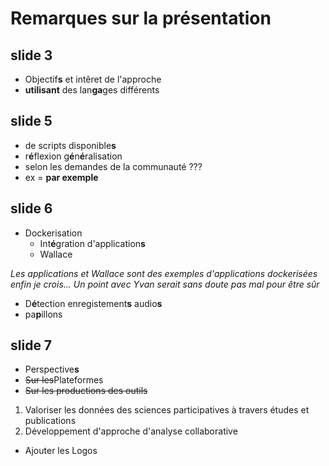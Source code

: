 # Remarques sur la présentation

## slide 3
- Objectif**s** et intêret de l'approche
- **utilisant** des lan**ga**ges différents  

## slide 5
- de scripts disponible**s** 
- r**é**flexion g**é**n**é**ralisation
- selon les demandes de la communauté ???
- ex = **par exemple**  

## slide 6
- Dockerisation
    - Int**é**gration d'application**s**
    - Wallace  

*Les applications et Wallace sont des exemples d'applications dockerisées enfin je crois... Un point avec Yvan serait sans doute pas mal pour être sûr*

- D**é**tection enregistement**s** audio**s**
- pa**p**illons  

## slide 7
- Perspective**s**
- ~~Sur les~~Plateformes
- ~~Sur les productions des outils~~
1. Valoriser les données des sciences participatives à travers études et publications
2. Développement d'approche d'analyse collaborative
- Ajouter les Logos

